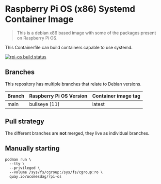 Raspberry Pi OS (x86) Systemd Container Image
=====================

> This is a debian x86 based image with some of the packages present on Raspberry Pi OS.

This Containerfile can build containers capable to use systemd.

[![rpi-os build status](https://quay.io/repository/ucomesdag/rpi-os/status "Container Repository on Quay")](https://quay.io/repository/ucomesdag/rpi-os)

Branches
--------

This repository has multiple branches that relate to Debian versions.

|Branch  |Raspberry Pi OS Version    |Container image tag|
|--------|---------------------------|-------------------|
|main    |bullseye (11)              |latest             |

Pull strategy
-------------

The different branches are **not** merged, they live as individual branches.

Manually starting
-----------------

```
podman run \
  --tty \
  --privileged \
  --volume /sys/fs/cgroup:/sys/fs/cgroup:ro \
  quay.io/ucomesdag/rpi-os
```
